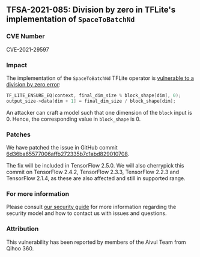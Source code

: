 ## TFSA-2021-085: Division by zero in TFLite's implementation of `SpaceToBatchNd`

### CVE Number
CVE-2021-29597

### Impact
The implementation of the `SpaceToBatchNd` TFLite operator is [vulnerable to a
division by zero
error](https://github.com/galeone/tensorflow/blob/412c7d9bb8f8a762c5b266c9e73bfa165f29aac8/tensorflow/lite/kernels/space_to_batch_nd.cc#L82-L83):

```cc
TF_LITE_ENSURE_EQ(context, final_dim_size % block_shape[dim], 0);
output_size->data[dim + 1] = final_dim_size / block_shape[dim];
```

An attacker can craft a model such that one dimension of the `block` input is 0.
Hence, the corresponding value in `block_shape` is 0.

### Patches
We have patched the issue in GitHub commit
[6d36ba65577006affb272335b7c1abd829010708](https://github.com/galeone/tensorflow/commit/6d36ba65577006affb272335b7c1abd829010708).

The fix will be included in TensorFlow 2.5.0. We will also cherrypick this
commit on TensorFlow 2.4.2, TensorFlow 2.3.3, TensorFlow 2.2.3 and TensorFlow
2.1.4, as these are also affected and still in supported range.

### For more information
Please consult [our security
guide](https://github.com/galeone/tensorflow/blob/master/SECURITY.md) for
more information regarding the security model and how to contact us with issues
and questions.

### Attribution
This vulnerability has been reported by members of the Aivul Team from Qihoo
360.
